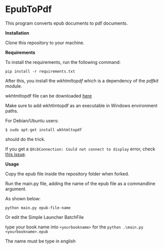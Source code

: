 # EpubToPdf

This program converts epub documents to pdf documents.


**Installation**

Clone this repository to your machine.


**Requirements**

To install the requirements, run the following command:

```pip install -r requirements.txt```

After this, you install the _wkhtmltopdf_ which is a dependency of the _pdfkit_ module.


wkhtmltopdf file can be downloaded [here](https://wkhtmltopdf.org/downloads.html)

Make sure to add wkhtlmtopdf as an executable in Windows environment paths.

For Debian/Ubuntu users:


```$ sudo apt-get install wkhtmltopdf```

should do the trick.

If you get a `QXcbConnection: Could not connect to display` error, check [this issue](https://github.com/JazzCore/python-pdfkit/issues/82).



**Usage**

Copy the epub file inside the repository folder when forked.

Run the main.py file, adding the name of the epub file as a commandline argument.

As shown below:

```python main.py epub-file-name```

Or edit the Simple Launcher BatchFile

type your book name into `<yourbookname>` for the `python .\main.py <yourbookname>.epub`

The name must be type in english